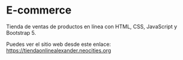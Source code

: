 # E-commerce
Tienda de ventas de productos en línea con HTML, CSS, JavaScript y Bootstrap 5.

Puedes ver el sitio web desde este enlace: https://tiendaonlinealexander.neocities.org
